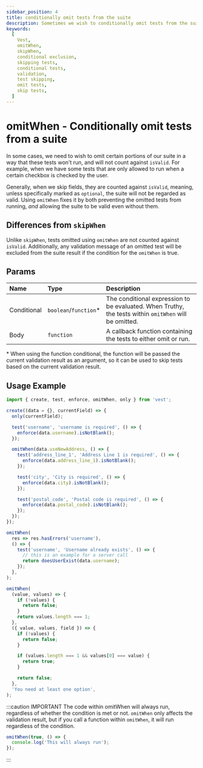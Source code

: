 ```yaml
---
sidebar_position: 4
title: conditionally omit tests from the suite
description: Sometimes we wish to conditionally omit tests from the suite so they are not considered when running the suite, and not just skip them. Use omitWhen for that.
keywords:
  [
    Vest,
    omitWhen,
    skipWhen,
    conditional exclusion,
    skipping tests,
    conditional tests,
    validation,
    test skipping,
    omit tests,
    skip tests,
  ]
---
```


# omitWhen - Conditionally omit tests from a suite

In some cases, we need to wish to omit certain portions of our suite in a way that these tests won't run, and will not count against `isValid`. For example, when we have some tests that are only allowed to run when a certain checkbox is checked by the user.

Generally, when we skip fields, they are counted against `isValid`, meaning, unless specifically marked as `optional`, the suite will not be regarded as valid. Using `omitWhen` fixes it by both preventing the omitted tests from running, _and_ allowing the suite to be valid even without them.

## Differences from `skipWhen`

Unlike `skipWhen`, tests omitted using `omitWhen` are not counted against `isValid`. Additionally, any validation message of an omitted test will be excluded from the suite result if the condition for the `omitWhen` is true.

## Params

| Name        | Type                   | Description                                                                                           |
| :---------- | :--------------------- | :---------------------------------------------------------------------------------------------------- |
| Conditional | `boolean`/`function`\* | The conditional expression to be evaluated. When Truthy, the tests within `omitWhen` will be omitted. |
| Body        | `function`             | A callback function containing the tests to either omit or run.                                       |

\* When using the function conditional, the function will be passed the current validation result as an argument, so it can be used to skip tests based on the current validation result.

## Usage Example

```js
import { create, test, enforce, omitWhen, only } from 'vest';

create((data = {}, currentField) => {
  only(currentField);

  test('username', 'username is required', () => {
    enforce(data.username).isNotBlank();
  });

  omitWhen(data.useNewAddress, () => {
    test('address_line_1', 'Address Line 1 is required', () => {
      enforce(data.address_line_1).isNotBlank();
    });

    test('city', 'City is required', () => {
      enforce(data.city).isNotBlank();
    });

    test('postal_code', 'Postal code is required', () => {
      enforce(data.postal_code).isNotBlank();
    });
  });
});
```

```js
omitWhen(
  res => res.hasErrors('username'),
  () => {
    test('username', 'Username already exists', () => {
      // this is an example for a server call
      return doesUserExist(data.username);
    });
  },
);
```

```js
omitWhen(
  (value, values) => {
    if (!values) {
      return false;
    }
    return values.length === 1;
  },
  ({ value, values, field }) => {
    if (!values) {
      return false;
    }

    if (values.length === 1 && values[0] === value) {
      return true;
    }

    return false;
  },
  'You need at least one option',
);
```

:::caution IMPORTANT
The code within omitWhen will always run, regardless of whether the condition is met or not. `omitWhen` only affects the validation result, but if you call a function within `omitWhen`, it will run regardless of the condition.

```js
omitWhen(true, () => {
  console.log('This will always run');
});
```

:::

